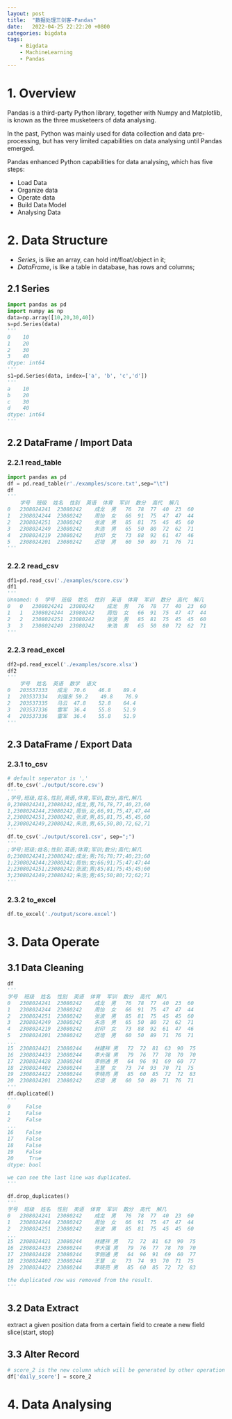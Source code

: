 ```yaml
---
layout: post
title:  "数据处理三剑客-Pandas"
date:   2022-04-25 22:22:20 +0800
categories: bigdata
tags:
    - Bigdata
    - MachineLearning
    - Pandas
---
```


# 1. Overview
Pandas is a third-party Python library, together with Numpy and Matplotlib, is known as the three musketeers of data analysing.

In the past, Python was mainly used for data collection and data pre-processing, but has very limited capabilities on data analysing until Pandas emerged.

Pandas enhanced Python capabilities for data analysing, which has five steps:
* Load Data
* Organize data
* Operate data
* Build Data Model
* Analysing Data

# 2. Data Structure
* _Series_, is like an array, can hold int/float/object in it;
* _DataFrame_, is like a table in database, has rows and columns; 

## 2.1 Series
```python
import pandas as pd
import numpy as np
data=np.array([10,20,30,40])
s=pd.Series(data)
'''
0    10
1    20
2    30
3    40
dtype: int64
'''
s1=pd.Series(data, index=['a', 'b', 'c','d'])
'''
a    10
b    20
c    30
d    40
dtype: int64
'''
```

## 2.2 DataFrame / Import Data
### 2.2.1 read_table
```python
import pandas as pd
df = pd.read_table(r'./examples/score.txt',sep="\t")
df
'''
    学号	班级	姓名	性别	英语	体育	军训	数分	高代	解几
0	2308024241	23080242	成龙	男	76	78	77	40	23	60
1	2308024244	23080242	周怡	女	66	91	75	47	47	44
2	2308024251	23080242	张波	男	85	81	75	45	45	60
3	2308024249	23080242	朱浩	男	65	50	80	72	62	71
4	2308024219	23080242	封印	女	73	88	92	61	47	46
5	2308024201	23080242	迟培	男	60	50	89	71	76	71
'''
```

### 2.2.2 read_csv
```python
df1=pd.read_csv('./examples/score.csv')
df1
'''
Unnamed: 0	学号	班级	姓名	性别	英语	体育	军训	数分	高代	解几
0	0	2308024241	23080242	成龙	男	76	78	77	40	23	60
1	1	2308024244	23080242	周怡	女	66	91	75	47	47	44
2	2	2308024251	23080242	张波	男	85	81	75	45	45	60
3	3	2308024249	23080242	朱浩	男	65	50	80	72	62	71
'''
```

### 2.2.3 read_excel
```python
df2=pd.read_excel('./examples/score.xlsx')
df2
'''
	学号	姓名	英语	数学	语文
0	203537333	成龙	70.6	46.8	89.4
1	203537334	刘强东	59.2	49.8	76.9
2	203537335	马云	47.8	52.8	64.4
3	203537336	雷军	36.4	55.8	51.9
4	203537336	雷军	36.4	55.8	51.9
'''
```

## 2.3 DataFrame / Export Data
### 2.3.1 to_csv
```python
# default seperator is ','
df.to_csv('./output/score.csv')
'''
,学号,班级,姓名,性别,英语,体育,军训,数分,高代,解几
0,2308024241,23080242,成龙,男,76,78,77,40,23,60
1,2308024244,23080242,周怡,女,66,91,75,47,47,44
2,2308024251,23080242,张波,男,85,81,75,45,45,60
3,2308024249,23080242,朱浩,男,65,50,80,72,62,71
''' 
df.to_csv('./output/score1.csv', sep=";")
'''
;学号;班级;姓名;性别;英语;体育;军训;数分;高代;解几
0;2308024241;23080242;成龙;男;76;78;77;40;23;60
1;2308024244;23080242;周怡;女;66;91;75;47;47;44
2;2308024251;23080242;张波;男;85;81;75;45;45;60
3;2308024249;23080242;朱浩;男;65;50;80;72;62;71
'''
```

### 2.3.2 to_excel
```python
df.to_excel('./output/score.excel')
```

# 3. Data Operate
## 3.1 Data Cleaning
```python
df
'''
学号	班级	姓名	性别	英语	体育	军训	数分	高代	解几
0	2308024241	23080242	成龙	男	76	78	77	40	23	60
1	2308024244	23080242	周怡	女	66	91	75	47	47	44
2	2308024251	23080242	张波	男	85	81	75	45	45	60
3	2308024249	23080242	朱浩	男	65	50	80	72	62	71
4	2308024219	23080242	封印	女	73	88	92	61	47	46
5	2308024201	23080242	迟培	男	60	50	89	71	76	71
...
15	2308024421	23080244	林建祥	男	72	72	81	63	90	75
16	2308024433	23080244	李大强	男	79	76	77	78	70	70
17	2308024428	23080244	李侧通	男	64	96	91	69	60	77
18	2308024402	23080244	王慧	女	73	74	93	70	71	75
19	2308024422	23080244	李晓亮	男	85	60	85	72	72	83
20	2308024201	23080242	迟培	男	60	50	89	71	76	71
'''
df.duplicated()
'''
0     False
1     False
2     False
...
16    False
17    False
18    False
19    False
20     True 
dtype: bool

we can see the last line was duplicated.
'''

df.drop_duplicates()
''' 
学号	班级	姓名	性别	英语	体育	军训	数分	高代	解几
0	2308024241	23080242	成龙	男	76	78	77	40	23	60
1	2308024244	23080242	周怡	女	66	91	75	47	47	44
2	2308024251	23080242	张波	男	85	81	75	45	45	60
...
15	2308024421	23080244	林建祥	男	72	72	81	63	90	75
16	2308024433	23080244	李大强	男	79	76	77	78	70	70
17	2308024428	23080244	李侧通	男	64	96	91	69	60	77
18	2308024402	23080244	王慧	女	73	74	93	70	71	75
19	2308024422	23080244	李晓亮	男	85	60	85	72	72	83

the duplicated row was removed from the result.
'''
```
## 3.2 Data Extract
extract a given position data from a certain field to create a new field
slice(start, stop)

## 3.3 Alter Record
```python
# score_2 is the new column which will be generated by other operation 
df['daily_score'] = score_2
```

# 4. Data Analysing

